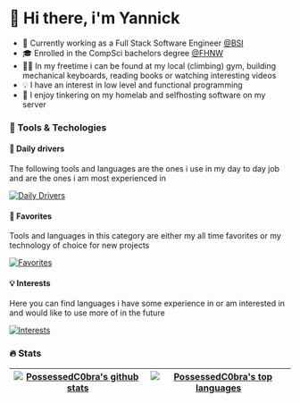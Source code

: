 <!--
**PossessedC0bra/PossessedC0bra** is a ✨ _special_ ✨ repository because its `README.md` (this file) appears on your GitHub profile.

Here are some ideas to get you started:

- 🔭 I’m currently working on ...
- 🌱 I’m currently learning ...
- 👯 I’m looking to collaborate on ...
- 🤔 I’m looking for help with ...
- 💬 Ask me about ...
- 📫 How to reach me: ...
- 😄 Pronouns: ...
- ⚡ Fun fact: ...
-->

# 👋 Hi there, i'm Yannick

- 🏦 Currently working as a Full Stack Software Engineer [@BSI](https://www.bsi-software.com)
- 🎓 Enrolled in the CompSci bachelors degree [@FHNW](https://www.fhnw.ch)
- 🏋️‍♂️ In my freetime i can be found at my local (climbing) gym, building mechanical keyboards, reading books or watching interesting videos
- 💡 I have an interest in low level and functional programming
- 🔨 I enjoy tinkering on my homelab and selfhosting software on my server

### 🔨 Tools & Techologies

#### 🚀 Daily drivers

The following tools and languages are the ones i use in my day to day job and are the ones i am most experienced in

[![Daily Drivers](https://skillicons.dev/icons?i=html,css,js,_,java,_,postgresql,_,idea,docker)](https://skillicons.dev)

#### 🌟 Favorites

Tools and languages in this category are either my all time favorites or my technology of choice for new projects 

[![Favorites](https://skillicons.dev/icons?i=nextjs,react,typescript,tailwind,_,haskell,kotlin,rust,go,_,neovim)](https://skillicons.dev)

#### 💡 Interests

Here you can find languages i have some experience in or am interested in and would like to use more of in the future

[![Interests](https://skillicons.dev/icons?i=angular,_,c,cpp,ocaml,perl,python)](https://skillicons.dev)

### 🔥 Stats

| <a href="https://github-readme-stats.vercel.app/api?username=possessedc0bra&show_icons=true&theme=transparent&hide_border=true"><img align="center" src="https://github-readme-stats.vercel.app/api?username=possessedc0bra&show_icons=true&theme=transparent&hide_border=true" alt="PossessedC0bra's github stats" /></a> | <a href="https://github-readme-stats.vercel.app/api/top-langs/?username=possessedc0bra&langs_count=8&size_weight=0.5&count_weight=0.5&layout=compact&theme=transparent&hide_border=true&hide=mdx"><img align="center" src="https://github-readme-stats.vercel.app/api/top-langs/?username=possessedc0bra&langs_count=8&size_weight=0.5&count_weight=0.5&layout=compact&theme=transparent&hide_border=true&hide=mdx" alt="PossessedC0bra's top languages" /></a> |
| ------------- | ------------- |
